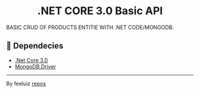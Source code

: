 <h1 align="center">
    .NET CORE 3.0 Basic API
</h1>

BASIC CRUD OF PRODUCTS ENTITIE WITH .NET CODE/MONGODB.

## 📃️ Dependecies

- [.Net Core 3.0](https://dotnet.microsoft.com/download/dotnet-core/3.0)
- [MongoDB.Driver](https://www.nuget.org/packages/mongodb.driver)


---

By feeluiz  [repos](https://github.com/feeluiz/repositories)

